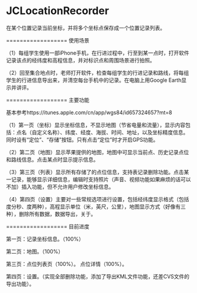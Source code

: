 JCLocationRecorder
==================

在某个位置记录当前坐标，并将多个坐标点保存成一个位置记录列表。


==================
使用场景

（1）每组学生使用一部iPhone手机，在行进过程中，行至到某一点时，打开软件记录该点的经纬度和高程信息，并对标识点和周围场景进行拍照。

（2）回至集合地点时，老师打开软件，检查每组学生的行进记录和路线，将每组学生的行进信息导出来，并清空每台手机中的记录。在电脑上用Google Earth显示并讲评。

==================
主要功能

基本参考https://itunes.apple.com/cn/app/wgs84/id657324657?mt=8

（1）第一页（坐标）显示坐标信息，不显示地图（节省电量和流量），显示内容包括：点名（自定义名称）、纬度、经度、海拔、时间、地址，以及坐标精度信息。同时设有“定位”、“存储”按钮。只有点击“定位”时才开启GPS功能。

（2）第二页（地图）显示苹果提供的地图，地图中可显示当前点、历史记录点位和路线信息。点击某点时显示提示信息。

（3）第三页（列表）显示所有存储了的点位信息，支持表记录删除功能。点击某一记录，能够显示详细信息，编辑时支持照片（声音、视频功能如果麻烦的话可以不加）插入功能，但不允许用户修改坐标信息。

（4）第四页（设置）主要对一些常规选项进行设置，包括经纬度显示格式（包括度分秒、度两种），高程显示单位（米，英尺，公里），地图显示方式（好像有三种），删除所有数据，数据导出，关于。


==================
目前进度

第一页：记录坐标信息。（100%）

第二页：地图。（100%）

第三页：点位列表页（100%）。 点位详情（100%）。

第四页：设置。（实现全部删除功能，添加了导出KML文件功能，还差CVS文件的导出功能）。



 
  
